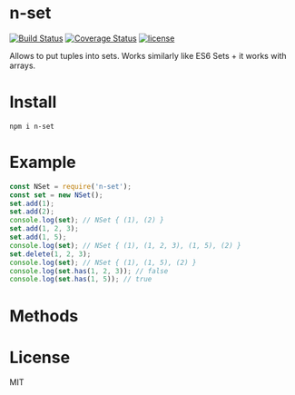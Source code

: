 n-set
=======

[![Build Status](https://travis-ci.org/Daninet/n-set.svg?branch=master)](https://travis-ci.org/Daninet/n-set)
[![Coverage Status](https://coveralls.io/repos/github/Daninet/n-set/badge.svg?branch=master)](https://coveralls.io/github/Daninet/n-set?branch=master)
[![license](https://img.shields.io/github/license/Daninet/n-set.svg)](https://github.com/Daninet/n-set/blob/master/LICENSE)

Allows to put tuples into sets. Works similarly like ES6 Sets + it works with arrays.

Install
=======
```
npm i n-set
```

Example
=======
```javascript
const NSet = require('n-set');
const set = new NSet();
set.add(1);
set.add(2);
console.log(set); // NSet { (1), (2) }
set.add(1, 2, 3);
set.add(1, 5);
console.log(set); // NSet { (1), (1, 2, 3), (1, 5), (2) }
set.delete(1, 2, 3);
console.log(set); // NSet { (1), (1, 5), (2) }
console.log(set.has(1, 2, 3)); // false
console.log(set.has(1, 5)); // true
```
Methods
=======


License
=======
MIT
